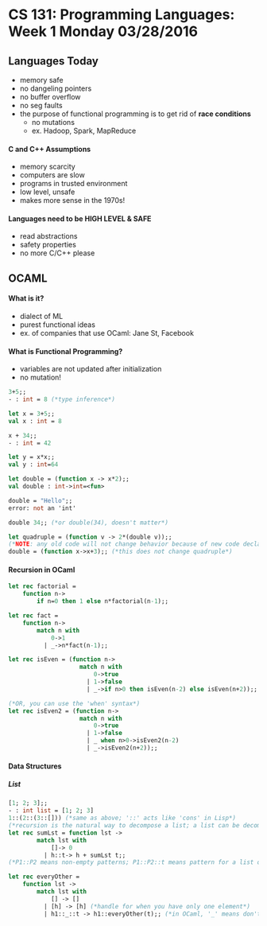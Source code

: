 # CS 131: Programming Languages: Week 1 Monday 03/28/2016

## Languages Today
* memory safe
* no dangeling pointers
* no buffer overflow
* no seg faults
* the purpose of functional programming is to get rid of **race conditions** 
    - no mutations
    - ex. Hadoop, Spark, MapReduce

#### C and C++ Assumptions
* memory scarcity
* computers are slow
* programs in trusted environment
* low level, unsafe
* makes more sense in the 1970s!

#### Languages need to be **HIGH LEVEL** & **SAFE**
* read abstractions
* safety properties
* no more C/C++ please

## OCAML

#### What is it?
* dialect of ML
* purest functional ideas
* ex. of companies that use OCaml: Jane St, Facebook

#### What is Functional Programming?
* variables are not updated after initialization
* no mutation! 

```OCaml
3+5;;
- : int = 8 (*type inference*)

let x = 3+5;;
val x : int = 8

x + 34;;
- : int = 42

let y = x*x;;
val y : int=64

let double = (function x -> x*2);;
val double : int->int=<fun>

double = "Hello";;
error: not an 'int'

double 34;; (*or double(34), doesn't matter*)

let quadruple = (function v -> 2*(double v));;
(*NOTE: any old code will not change behavior because of new code declaration; so if we have:*)
double = (function x->x+3);; (*this does not change quadruple*)
```

#### Recursion in OCaml
```OCaml
let rec factorial =
    function n->
        if n=0 then 1 else n*factorial(n-1);;

let rec fact =
    function n->
        match n with 
            0->1
          | _->n*fact(n-1);;

let rec isEven = (function n->
                    match n with
                        0->true
                      | 1->false
                      | _->if n>0 then isEven(n-2) else isEven(n+2));;

(*OR, you can use the 'when' syntax*)
let rec isEven2 = (function n->
                    match n with
                        0->true
                      | 1->false
                      | _ when n>0->isEven2(n-2)
                      | _->isEven2(n+2));;
```

#### Data Structures

##### List

```OCaml
[1; 2; 3];;
- : int list = [1; 2; 3]
1::(2::(3::[])) (*same as above; '::' acts like 'cons' in Lisp*)
(*recursion is the natural way to decompose a list; a list can be decomposed as 'h': first element of list, and 't', rest of the elements in the list*)
let rec sumLst = function lst ->
        match lst with
            []-> 0
          | h::t-> h + sumLst t;;
(*P1::P2 means non-empty patterns; P1::P2::t means pattern for a list of at least 2 elements*)

let rec everyOther =
    function lst ->
        match lst with
            [] -> []
          | [h] -> [h] (*handle for when you have only one element*)
          | h1::_::t -> h1::everyOther(t);; (*in OCaml, '_' means don't care*)
```
